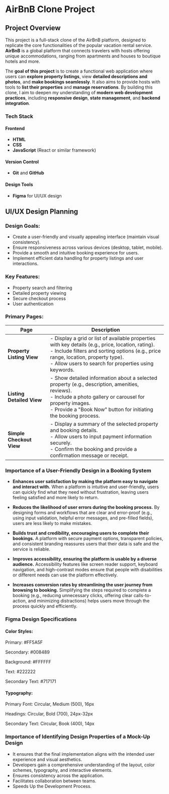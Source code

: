 # AirBnB Clone Project

## Project Overview 
This project is a full-stack clone of the AirBnB platform, designed to replicate the core functionalities of the popular vacation rental service. **AirBnB** is a global platform that connects travelers with hosts offering unique accommodations, ranging from apartments and houses to boutique hotels and more.

The **goal of this project** is to create a functional web application where users can **explore property listings**, view **detailed descriptions and photos**, and **make bookings seamlessly**. It also aims to provide hosts with tools to **list their properties** and **manage reservations**. By building this clone, I aim to deepen my understanding of **modern web development practices**, including **responsive design**, **state management**, and **backend integration**.

### Tech Stack

#### Frontend
- **HTML**
- **CSS**
- **JavaScript** (React or similar framework)

#### Version Control
- **Git** and **GitHub**

#### Design Tools
- **Figma** for UI/UX design

## UI/UX Design Planning

### Design Goals:
- Create a user-friendly and visually appealing interface (maintain visual consistency).
- Ensure responsiveness across various devices (desktop, tablet, mobile).
- Provide a smooth and intuitive booking experience for users.
- Implement efficient data handling for property listings and user interactions.

### Key Features:
- Property search and filtering
- Detailed property viewing
- Secure checkout process
- User authentication


### Primary Pages:

| **Page**                | **Description**       |
|--------------------------|-------------------------------------------------------------------------------------------------------------------------------------------------|
| **Property Listing View** | - Display a grid or list of available properties with key details (e.g., price, location, rating). <br> - Include filters and sorting options (e.g., price range, location, property type). <br> - Allow users to search for properties using keywords. |
| **Listing Detailed View** | - Show detailed information about a selected property (e.g., description, amenities, reviews). <br> - Include a photo gallery or carousel for property images. <br> - Provide a "Book Now" button for initiating the booking process. |
| **Simple Checkout View**  | - Display a summary of the selected property and booking details. <br> - Allow users to input payment information securely. <br> - Confirm the booking and provide a confirmation message or receipt. |

### Importance of a User-Friendly Design in a Booking System
- **Enhances user satisfaction by making the platform easy to navigate and interact with.** When a platform is intuitive and user-friendly, users can quickly find what they need without frustration, leaving users feeling satisfied and more likely to return.

- **Reduces the likelihood of user errors during the booking process.** By designing forms and workflows that are clear and error-proof (e.g., using input validation, helpful error messages, and pre-filled fields), users are less likely to make mistakes.

- **Builds trust and credibility, encouraging users to complete their bookings.** A platform with secure payment options, transparent policies, and consistent branding reassures users that their data is safe and the service is reliable.

- **Improves accessibility, ensuring the platform is usable by a diverse audience.** Accessibility features like screen reader support, keyboard navigation, and high-contrast modes ensure that people with disabilities or different needs can use the platform effectively. 

- **Increases conversion rates by streamlining the user journey from browsing to booking.** Simplifying the steps required to complete a booking (e.g., reducing unnecessary clicks, offering clear calls-to-action, and minimizing distractions) helps users move through the process quickly and efficiently.

### Figma Design Specifications
#### Color Styles:
Primary: #FF5A5F

Secondary: #008489

Background: #FFFFFF

Text: #222222

Secondary Text: #717171

#### Typography:
Primary Font: Circular, Medium (500), 16px

Headings: Circular, Bold (700), 24px-32px

Secondary Text: Circular, Book (400), 14px

### Importance of Identifying Design Properties of a Mock-Up Design

- It ensures that the final implementation aligns with the intended user experience and visual aesthetics.
- Developers gain a comprehensive understanding of the layout, color schemes, typography, and interactive elements. 
- Ensures consistency across the application.
- Facilitates collaboration between teams.
- Speeds Up the Development Process.